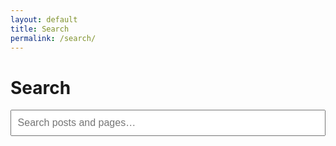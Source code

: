 ```yaml
---
layout: default
title: Search
permalink: /search/
---
```


<h1>Search</h1>

<input id="search-input" type="search" placeholder="Search posts and pages…" style="width:100%;padding:.6rem;font-size:1rem;">
<ul id="results-container" class="noList"></ul>

<!-- Simple-Jekyll-Search script -->
<script src="https://unpkg.com/simple-jekyll-search@1.10.0/dest/simple-jekyll-search.min.js"></script>
<script>
  SimpleJekyllSearch({
    searchInput: document.getElementById('search-input'),
    resultsContainer: document.getElementById('results-container'),
    json: '{{ "/search.json" | relative_url }}',
    fuzzy: true,
    noResultsText: '<li>No results found.</li>',
    limit: 20,
    templateMiddleware: function(prop, value, template){
      return value;
    },
    searchResultTemplate: `
      <li style="margin:0 0 1rem 0;">
        <a href="{url}"><strong>{title}</strong></a><br>
        <small>{date}</small>
      </li>`
  });
</script>
